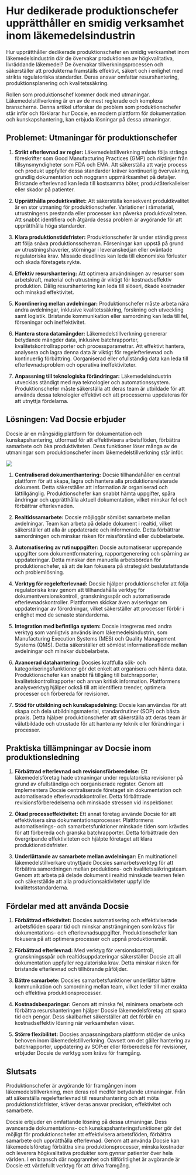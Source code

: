 # Hur dedikerade produktionschefer upprätthåller en smidig verksamhet inom läkemedelsindustrin

Hur upprätthåller dedikerade produktionschefer en smidig verksamhet inom läkemedelsindustrin där de övervakar produktionen av högkvalitativa, livräddande läkemedel? De övervakar tillverkningsprocessen och säkerställer att produkterna framställs effektivt, säkert och i enlighet med strikta regulatoriska standarder. Deras ansvar omfattar resurshantering, produktionsplanering och kvalitetssäkring.

Rollen som produktionschef kommer dock med utmaningar. Läkemedelstillverkning är en av de mest reglerade och komplexa branscherna. Denna artikel utforskar de problem som produktionschefer står inför och förklarar hur Docsie, en modern plattform för dokumentation och kunskapshantering, kan erbjuda lösningar på dessa utmaningar.

## Problemet: Utmaningar för produktionschefer

1. **Strikt efterlevnad av regler:** Läkemedelstillverkning måste följa stränga föreskrifter som Good Manufacturing Practices (GMP) och riktlinjer från tillsynsmyndigheter som FDA och EMA. Att säkerställa att varje process och produkt uppfyller dessa standarder kräver kontinuerlig övervakning, grundlig dokumentation och noggrann uppmärksamhet på detaljer. Bristande efterlevnad kan leda till kostsamma böter, produktåterkallelser eller skador på patienter.

2. **Upprätthålla produktkvalitet:** Att säkerställa konsekvent produktkvalitet är en stor utmaning för produktionschefer. Variationer i råmaterial, utrustningens prestanda eller processer kan påverka produktkvaliteten. Att snabbt identifiera och åtgärda dessa problem är avgörande för att upprätthålla höga standarder.

3. **Klara produktionstidsfrister:** Produktionschefer är under ständig press att följa snäva produktionsscheman. Förseningar kan uppstå på grund av utrustningshaverier, störningar i leveranskedjan eller oväntade regulatoriska krav. Missade deadlines kan leda till ekonomiska förluster och skada företagets rykte.

4. **Effektiv resurshantering:** Att optimera användningen av resurser som arbetskraft, material och utrustning är viktigt för kostnadseffektiv produktion. Dålig resurshantering kan leda till slöseri, ökade kostnader och minskad effektivitet.

5. **Koordinering mellan avdelningar:** Produktionschefer måste arbeta nära andra avdelningar, inklusive kvalitetssäkring, forskning och utveckling samt logistik. Bristande kommunikation eller samordning kan leda till fel, förseningar och ineffektivitet.

6. **Hantera stora datamängder:** Läkemedelstillverkning genererar betydande mängder data, inklusive batchrapporter, kvalitetskontrollrapporter och processparametrar. Att effektivt hantera, analysera och lagra denna data är viktigt för regelefterlevnad och kontinuerlig förbättring. Oorganiserad eller ofullständig data kan leda till efterlevnadsproblem och operativa ineffektiviteter.

7. **Anpassning till teknologiska förändringar:** Läkemedelsindustrin utvecklas ständigt med nya teknologier och automationssystem. Produktionschefer måste säkerställa att deras team är utbildade för att använda dessa teknologier effektivt och att processerna uppdateras för att utnyttja fördelarna.

## Lösningen: Vad Docsie erbjuder

Docsie är en mångsidig plattform för dokumentation och kunskapshantering, utformad för att effektivisera arbetsflöden, förbättra samarbete och öka produktiviteten. Dess funktioner löser många av de utmaningar som produktionschefer inom läkemedelstillverkning står inför.

![](https://cdn.docsie.io/workspace_PxAvC1Uenuc7ad6H3/doc_XyRNLa5cwc5POC0vL/file_BbI6elxzMi3QbuPZ9/production_managers_2_687c0a46-9b83-6eb3-d2f4-1199e58f6049.jpg)

1. **Centraliserad dokumenthantering:** Docsie tillhandahåller en central plattform för att skapa, lagra och hantera alla produktionsrelaterade dokument. Detta säkerställer att information är organiserad och lättillgänglig. Produktionschefer kan snabbt hämta uppgifter, spåra ändringar och upprätthålla aktuell dokumentation, vilket minskar fel och förbättrar efterlevnaden.

2. **Realtidssamarbete:** Docsie möjliggör sömlöst samarbete mellan avdelningar. Team kan arbeta på delade dokument i realtid, vilket säkerställer att alla är uppdaterade och informerade. Detta förbättrar samordningen och minskar risken för missförstånd eller dubbelarbete.

3. **Automatisering av rutinuppgifter:** Docsie automatiserar upprepande uppgifter som dokumentformatering, rapportgenerering och spårning av uppdateringar. Detta minskar den manuella arbetsbördan för produktionschefer, så att de kan fokusera på strategiskt beslutsfattande och problemlösning.

4. **Verktyg för regelefterlevnad:** Docsie hjälper produktionschefer att följa regulatoriska krav genom att tillhandahålla verktyg för dokumentversionskontroll, granskningsspår och automatiserade efterlevnadskontroller. Plattformen skickar även aviseringar om uppdateringar av förordningar, vilket säkerställer att processer förblir i enlighet med de senaste standarderna.

5. **Integration med befintliga system:** Docsie integreras med andra verktyg som vanligtvis används inom läkemedelsindustrin, som Manufacturing Execution Systems (MES) och Quality Management Systems (QMS). Detta säkerställer ett sömlöst informationsflöde mellan avdelningar och minskar dubbelarbete.

6. **Avancerad datahantering:** Docsies kraftfulla sök- och kategoriseringsfunktioner gör det enkelt att organisera och hämta data. Produktionschefer kan snabbt få tillgång till batchrapporter, kvalitetskontrollrapporter och annan kritisk information. Plattformens analysverktyg hjälper också till att identifiera trender, optimera processer och förbereda för revisioner.

7. **Stöd för utbildning och kunskapsdelning:** Docsie kan användas för att skapa och dela utbildningsmaterial, standardrutiner (SOP) och bästa praxis. Detta hjälper produktionschefer att säkerställa att deras team är välutbildade och utrustade för att hantera ny teknik eller förändringar i processer.

## Praktiska tillämpningar av Docsie inom produktionsledning

1. **Förbättrad efterlevnad och revisionsförberedelse:** Ett läkemedelsföretag hade utmaningar under regulatoriska revisioner på grund av ofullständiga och oorganiserade register. Genom att implementera Docsie centraliserade företaget sin dokumentation och automatiserade efterlevnadskontroller. Detta förbättrade revisionsförberedelserna och minskade stressen vid inspektioner.

2. **Ökad processeffektivitet:** Ett annat företag använde Docsie för att effektivisera sina dokumentationsprocesser. Plattformens automatiserings- och samarbetsfunktioner minskade tiden som krävdes för att förbereda och granska batchrapporter. Detta förbättrade den övergripande effektiviteten och hjälpte företaget att klara produktionstidsfrister.

3. **Underlättande av samarbete mellan avdelningar:** En multinationell läkemedelstillverkare utnyttjade Docsies samarbetsverktyg för att förbättra samordningen mellan produktions- och kvalitetssäkringsteam. Genom att arbeta på delade dokument i realtid minskade teamen felen och säkerställde att alla produktionsaktiviteter uppfyllde kvalitetsstandarderna.

## Fördelar med att använda Docsie

1. **Förbättrad effektivitet:** Docsies automatisering och effektiviserade arbetsflöden sparar tid och minskar ansträngningen som krävs för dokumentations- och efterlevnadsuppgifter. Produktionschefer kan fokusera på att optimera processer och uppnå produktionsmål.

2. **Förbättrad efterlevnad:** Med verktyg för versionskontroll, granskningsspår och realtidsuppdateringar säkerställer Docsie att all dokumentation uppfyller regulatoriska krav. Detta minskar risken för bristande efterlevnad och tillhörande påföljder.

3. **Bättre samarbete:** Docsies samarbetsfunktioner underlättar bättre kommunikation och samordning mellan team, vilket leder till mer exakta och effektiva produktionsprocesser.

4. **Kostnadsbesparingar:** Genom att minska fel, minimera omarbete och förbättra resurshanteringen hjälper Docsie läkemedelsföretag att spara tid och pengar. Dess skalbarhet säkerställer att det förblir en kostnadseffektiv lösning när verksamheten växer.

5. **Större flexibilitet:** Docsies anpassningsbara plattform stödjer de unika behoven inom läkemedelstillverkning. Oavsett om det gäller hantering av batchrapporter, uppdatering av SOP:er eller förberedelse för revisioner, erbjuder Docsie de verktyg som krävs för framgång.

## Slutsats

Produktionschefer är avgörande för framgången inom läkemedelstillverkning, men deras roll medför betydande utmaningar. Från att säkerställa regelefterlevnad till resurshantering och att möta produktionstidsfrister, kräver deras ansvar precision, effektivitet och samarbete.

Docsie erbjuder en omfattande lösning på dessa utmaningar. Dess avancerade dokumentations- och kunskapshanteringsfunktioner gör det möjligt för produktionschefer att effektivisera arbetsflöden, förbättra samarbete och upprätthålla efterlevnad. Genom att använda Docsie kan läkemedelsföretag förbättra sina produktionsprocesser, minska kostnader och leverera högkvalitativa produkter som gynnar patienter över hela världen. I en bransch där noggrannhet och tillförlitlighet är avgörande är Docsie ett värdefullt verktyg för att driva framgång.